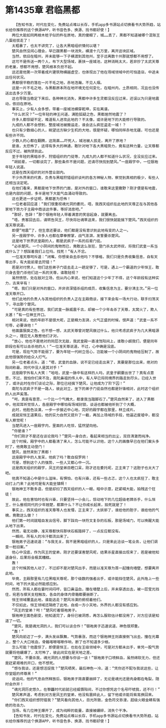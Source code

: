 # 第1435章 君临黑都
        【告知书友，时代在变化，免费站点难以长存，手机app多书源站点切换看书大势所趋，站长给你推荐的这个换源APP，听书音色多、换源、找书都好使！】
       两位大能如同两根木桩子似的杵在原地，真的傻眼了，城……丢了，黑都不知道被哪个混账王八蛋给拔走了！
       太粗暴了，也太不讲究了，让各大黑暗组织情何以堪？
       楚风自然没闲心理会，早已跟黑都一块消失，横渡十几万里，离开这块区域。
       当然，依旧在暗州，并未能够一下子横渡到其他州，至于远离数十州那就想都不用想了。
       这可不是传送一两个人，布下大型场域，裹挟一座城池，这种消耗太大，若非抄了太武天尊的老巢，想都不用想，楚风根本负担不起。
       这还是他第一次带着成片建筑物横越虚空，也体现出了他在场域领域中的可怕造诣，中途未出任何状况。
       黑都很平稳的落在一片不毛之地，赤地浩瀚，不见人烟。
       这是一片不毛之地，与黑都原本所在地环境无任何变化，在暗州内，土质相同，况且也没传送出去多少万里。
       这也导致当稳定下来后，各种神光消失，黑都中许多生灵都没反应过来，还误以为只是地震动，依旧在原地。
       事实上，少有人会多想，带着一座城池横穿乾坤，实在离谱。
       “什么状况？”一位年轻的神王问道，满脸狐疑之色，黑都居然地震了？
       许多人都惊疑不定，难道有人进攻此地的？不太像，或许是地下的大能修行导致的。
       九成的人都不会想到，整座城池被搬运走，谁会这么疯狂盗走一城！？
       也只有少数细心的人，眺望远方缺少生机的大地，很是怀疑，哪怕同样赤地无疆，可也还是有些许不同。
       少数人的心都在翻腾，这简直……吓死人，城池被人拔走，离开了原地？
       是谁，太恐怖了，这得有多大的神通，敢针对地下各大黑暗势力，竟有这种力量，让天尊都反应不过，被拘禁到此。
       至于年轻的黑暗杀手，狩猎组织的门徒等，九成九的人都不知道什么状况，全没反应过来。
       “胡前辈，一切都谈完了，那些条件不是问题，还请尽快找到楚风。”一座殿宇中，一位银袍年轻人说道。
       这是在西天组织的对外营业部内。
       不少外界来的代表，负责与黑暗狩猎组织谈判的各方神秘人物，察觉到真相的极少，有些人还相当淡定呢。
       在他们看来，黑都是地下世界的门面，是对外的窗口，谁敢来这里撒野？刚才便是有地震，也是内部的问题，多半是地下大能气血涌动导致的。
       这也更进一步证明，黑都甚为恐怖！
       一位老者回应道：“我们很重视魂光洞的委托，唔，我西天组织在此地的天尊正在与其他各家地下势力于主殿中商谈这件事，等好消息吧。”
       “那好，告辞！”那个银袍年轻人带着满意的笑容起身，就要离去。
       “唔，贵客回去后，请转告凤王，尽快将壮魂草送来，我们很快就能擒下楚风。”西天组织的准天尊说道。
       即便“地震”了，但生意还要谈，他们都是没有意识到此地有变的人之一。
       另一座殿宇中，许多人也都在摩拳擦掌，战气澎湃，发誓要杀楚风。
       这是地下世界武皇殿的人，都是武疯子一系的后辈门徒。
       “必杀楚风，一个小阴间的鬼物而已，竟敢这么张狂，登门杀太武师叔，将我们武皇一系当成什么了？想踩着我们上位吗，找死！”有人不忿。
       一位准天尊呵斥道：“闭嘴，你想亲自去杀他吗？不够格，我们只是负责收集信息，自有天尊出手，有大能前辈去狩猎！”
       若是对付旁人，他们这些弟子门徒去走上一趟足够了，可是，遇上一个霸道的少年恒王，敢只身去登门杀他们这一系的天尊，谁敢轻视？
       虽然愤怒，处在敌对立场，但从内心来说，他们知道这个少年了不得，这个年龄段有这种实力，古来罕有！
       “嗯，我们只是对外的窗口，并非资深猎杀组的成员，收集信息为主，要分清主次。”另一位准天尊开口。
       他们此地的负责人与其他组织的负责人正在主殿商谈，接下来会有一场大行动，联手扫荡天下，寻出那个楚风。
       “可是真的有些憋屈，我们武皇一脉威震千古，却被一个少年击杀了天尊，太窝火了，欺人太甚！”有一位神王开口。
       相对来说，他的年龄不是很大呢，正是精力澎湃，火气正盛的时候，恨声道：“武皇一系不可辱，必要诛他！”
       他面露狠戾之色，也不想一想，太武天尊曾对楚风做过什么，他只考虑武疯子为几大黑暗源头之一，理应无人敢惹他们才对。
       “放心，他也不是绝对的同层次无敌，我武皇殿一直凌驾阳间上，谁敢小觑我们，便是同年龄段也有可以击杀他的人！”一位准天尊说道，不过，心中确是没底。
       可是，现在气势不能弱了，要为年轻一代树立信心，岂能被一个小阴间的鬼物给压制了，故此他很强势的给众人打气。
       另一位老者点头，道：“嗯，武皇的血脉，说不定已经走出来了，真要是那位出来，绝对的阳间称最，同代中没人是其对手！”
       这座殿宇外有人大笑：“哈哈，武皇一脉中有这样的人吗，武皇子嗣要出世了？真有点意思，不过，我怕你们来不及，南陀鼻祖的传人中，有人早已将同境界的路走到尽头，已经入世了，或许此时在你们谈论之际，那位已经擒下楚风，让他成为了阶下囚！”
       南陀与武疯子不是一路人，彼此对立，坐下的弟子门徒自然也都是针锋相对，此时这个组织的人出声奚落。
       “呵，真是有意思，一个比一个气魄大，都拿我当踏脚石了。”楚风自然来了，进入了黑都中，他双耳听觉惊人，各座殿宇中哪怕有场域封锁，谈话也都被他听到了个大概，
       此时，他脸色淡漠，一步一步接近中心地，完好的殿宇都在那里，林立成片。
       成就双恒王道果后，他的实力自然又提升了一截，再加上场域的手段，他逼近废墟中，都没有人察觉呢！
       当楚风进入一座殿宇内，里面的人吃惊，猛然望向他。
       “你是谁？”
       “你们刚才不是还在谈论我吗？”楚风一身白衣，看起来相当的出尘，双目清澈而纯净。
       这个时候，殿宇中的人都看清了来人，怎么可能不认识他，这个人的画像早已在他们案头多时了，他竟敢主动登门！
       楚风，居然来到了黑都！
       这座殿宇中的人发呆，他疯了吗？敢自投罗网！
       可是，想到这个人的强势，一些人又都心中一沉。
       这是西天组织的殿宇，凤王的堂弟目瞪口呆，刚才还在委托呢，正主来了？这胆子也太大了吧。
       他真不知道心中是什么滋味，有惧怕，也有兴奋，还有一些忐忑，这个人也太疯狂了，敢主动打上门来？此地可是有大能坐镇啊！
       银袍神王不敢多语，但是却扫了西天组织的人一眼，暗中示意，赶紧喊大能，拍残这个狂徒！
       故此，他在害怕时也有兴奋，只要坚持一小会儿，惊动地下的几位超级老牌杀手，什么恒王，什么傲视同代的少年翘楚，都算什么？不让你成长起来，拍死就是了！
       事实上，西天组织的准天尊等人也发懵，正主来了，太妖邪了，谁给他的胆子，谁给他的气魄，竟敢这么做？！
       他们第一时间就暗自发出信号，脚下踩向一块符文复杂的石板，那是场域门，可以唤醒大能从地下出来。
       然而，毫无动静，准天尊都快将那块石板踏碎了，一点反应都没有。
       一瞬间，所有人的冷汗都流出来了。
       银袍男子迅速说道：“与我无关，我不是黑暗组织的人，只是来此洽谈一笔业务，让他们调查一桩旧案。”
       他心中没底，作为凤王的堂弟，刚才还要谋害楚风呢，结果杀星直接出现来了，若是被他知道身份，后果将会极其糟糕。
       轰！
       这个时候其他人动了，不过却不是对楚风出手，而是以准天尊为首一起撞向墙壁，想要离开此地。
       毕竟，主殿那里有几位黑暗天尊呢，那个级数的强者出手，或许能挡住楚风，此外拖上一些时间，地下的大能必然能感应到。
       然而，所有人都在霎时间闷哼，皆口鼻溢血，撞在墙壁上后，并未穿透出去，被一层莹光挡住，宛若与撑天支柱触及，各自的身体内骨骼都要崩断了。
       恒王领域覆盖此地，谁能逃走？楚风冷漠的俯视着他们。
       不仅如此，恒王领域还隔绝了此地，自成一方小天地，外界的人都没有感应到。
       “凤王的堂弟？呵！”楚风盯着银袍男子。
       银袍神王面色剧变，他知道完了，身份已被洞悉，再怎么服软估计都没用了，对方应该是知道了一切。
       “楚风，我是魂光洞的人，我们可以谈合作！”银袍男子迅速说道，神色很郑重。
       “轰！”
       楚风向前迈了一步，满头发丝飘舞，气势暴涨，而这个银袍神王则直接倒飞出去，撞在光幕上，整个人大口咳血，骨骼喀嚓喀嚓作响，断了也不知道多少根。
       怎么可能？他震惊了，即便是恒王，也处在王级领域中，可是对方都未出手，单凭一股气势就要将他碾爆了，太可怖了，彼此间实在是天地之差。
       “楚风，不要杀我，魂光洞的人想要与你谈一谈！”银袍男子口喷鲜血，虽然绵软无力，但还是赶紧艰难的开口，他不想死。
       “想与我谈，还是想活捉我？”楚风哂笑，最后神色一冷，道：“凭你还不配与我说这些，让你堂姐的师尊来！”
       说话间，他的气息自然释放后，银袍男子简直要崩碎了，无论是魂光还是肉身都在龟裂，随时会炸开！
       “魂光洞历史悠久，在黎龘时代前就已经威慑阳间，不过你想凭这个名号吓唬我，还不行！”
       楚风寒声道，考虑到对方是凤王的堂弟，他没有震碎此人，留下他或许能将紫鸾换回来。
       “你们西天组织想狩猎我？”楚风看向其他人，目光所致，金色符文弥漫，超级火眼金睛有强绝的攻击力。
       当场，有几位神王爆开了，成为纯粹的能量，直接被碾碎，消失个干净。
       【告知书友，时代在变化，免费站点难以长存，手机app多书源站点切换看书大势所趋，站长给你推荐的这个换源APP，听书音色多、换源、找书都好使！】